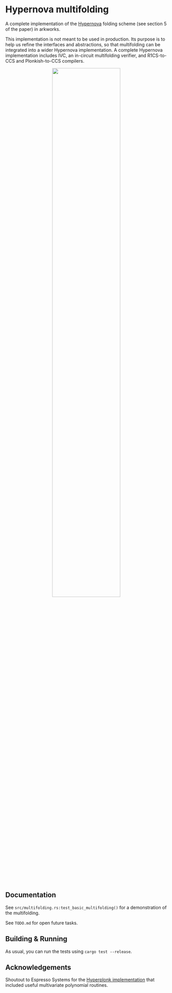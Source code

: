# Hypernova multifolding

A complete implementation of the [Hypernova](https://eprint.iacr.org/2023/573) folding scheme (see section 5 of the paper) in arkworks.

This implementation is not meant to be used in production. Its purpose is to help us refine the interfaces and abstractions, so that multifolding can be integrated into a wider Hypernova implementation. A complete Hypernova implementation includes IVC, an in-circuit multifolding verifier, and R1CS-to-CCS and Plonkish-to-CCS compilers.


<center>
<img
    width="65%"
    src="https://github.com/privacy-scaling-explorations/multifolding-poc/raw/main/doc/images/multifolding_diagram.png"
/>
</center>

## Documentation

See `src/multifolding.rs:test_basic_multifolding()` for a demonstration of the multifolding.

See `TODO.md` for open future tasks.

## Building & Running

As usual, you can run the tests using `cargo test --release`.

## Acknowledgements

Shoutout to Espresso Systems for the [Hyperplonk implementation](https://github.com/EspressoSystems/hyperplonk/tree/main/arithmetic/src) that included useful multivariate polynomial routines.
